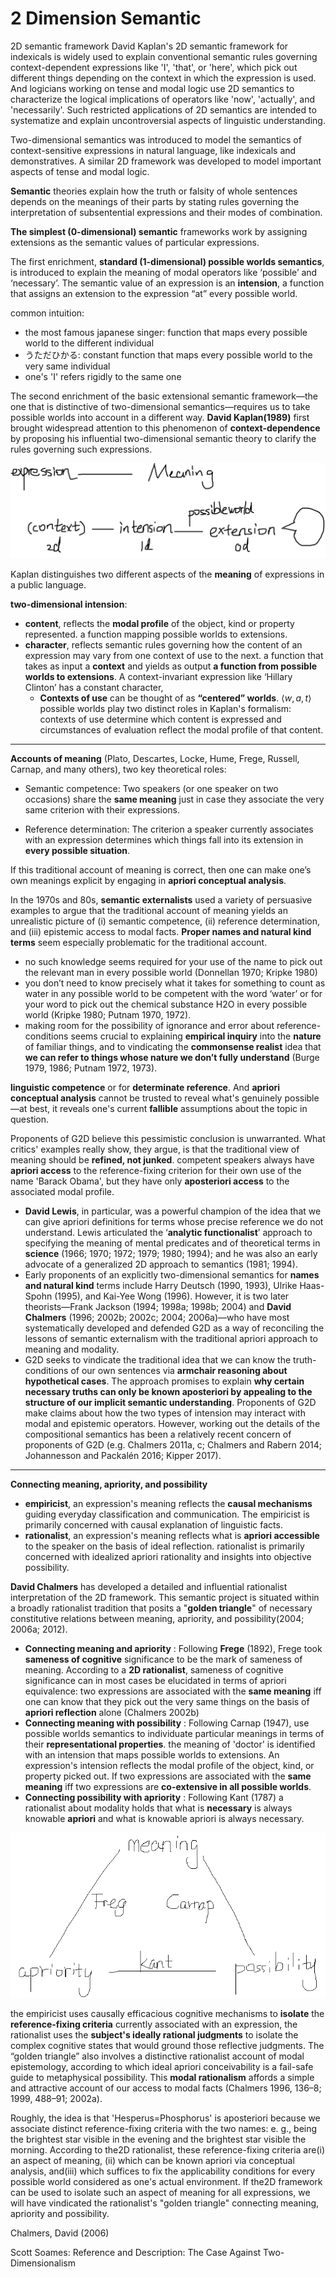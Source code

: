 

# 2 Dimension Semantic
2D semantic framework David Kaplan's 2D semantic framework for indexicals is widely used to explain conventional semantic rules governing context-dependent expressions like 'I', 'that', or 'here', which pick out different things depending on the context in which the expression is used. And logicians working on tense and modal logic use 2D semantics to characterize the logical implications of operators like 'now', 'actually', and 'necessarily'. Such restricted applications of 2D semantics are intended to systematize and explain uncontroversial aspects of linguistic understanding.

Two-dimensional semantics was introduced to model the semantics of context-sensitive expressions in natural language, like indexicals and demonstratives. A similar 2D framework was developed to model important aspects of tense and modal logic. 

**Semantic** theories explain how the truth or falsity of whole sentences depends on the meanings of their parts by stating rules governing the interpretation of subsentential expressions and their modes of combination.

**The simplest (0-dimensional) semantic** frameworks work by assigning extensions as the semantic values of particular expressions. 

The first enrichment, **standard (1-dimensional) possible worlds semantics**, is introduced to explain the meaning of modal operators like ‘possible’ and ‘necessary’. The semantic value of an expression is an **intension**, a function that assigns an extension to the expression “at” every possible world.

common intuition:
- the most famous japanese singer: function that maps every possible world to the different individual
- うただひかる: constant function that maps every possible world to the very same individual
- one's 'I' refers rigidly to the same one

The second enrichment of the basic extensional semantic framework—the one that is distinctive of two-dimensional semantics—requires us to take possible worlds into account in a different way. **David Kaplan(1989)** first brought widespread attention to this phenomenon of **context-dependence** by proposing his influential two-dimensional semantic theory to clarify the rules governing such expressions.

<img src="pic/2dintension.png" alt="Two-dimensional intension representation">

Kaplan distinguishes two different aspects of the **meaning** of expressions in a public language. 

**two-dimensional intension**:

- **content**, reflects the **modal profile** of the object, kind or property represented. a function mapping possible worlds to extensions.
- **character**, reflects semantic rules governing how the content of an expression may vary from one context of use to the next. a function that takes as input a **context** and yields as output **a function from possible worlds to extensions**. A context-invariant expression like ‘Hillary Clinton’ has a constant character, 
  - **Contexts of use** can be thought of as **“centered” worlds**. $\langle w,a,t\rangle$ possible worlds play two distinct roles in Kaplan's formalism: contexts of use determine which content is expressed and circumstances of evaluation reflect the modal profile of that content.

---

**Accounts of meaning** (Plato, Descartes, Locke, Hume, Frege, Russell, Carnap, and many others), two key theoretical roles:

- Semantic competence: Two speakers (or one speaker on two occasions) share the **same meaning** just in case they associate the very same criterion with their expressions.

- Reference determination: The criterion a speaker currently associates with an expression determines which things fall into its extension in **every possible situation**.

If this traditional account of meaning is correct, then one can make one’s own meanings explicit by engaging in **apriori conceptual analysis**.

In the 1970s and 80s, **semantic externalists** used a variety of persuasive examples to argue that the traditional account of meaning yields an unrealistic picture of (i) semantic competence, (ii) reference determination, and (iii) epistemic access to modal facts. **Proper names and natural kind terms** seem especially problematic for the traditional account.
- no such knowledge seems required for your use of the name to pick out the relevant man in every possible world (Donnellan 1970; Kripke 1980)
- you don’t need to know precisely what it takes for something to count as water in any possible world to be competent with the word ‘water’ or for your word to pick out the chemical substance H2O in every possible world (Kripke 1980; Putnam 1970, 1972).
- making room for the possibility of ignorance and error about reference-conditions seems crucial to explaining **empirical inquiry** into the **nature** of familiar things, and to vindicating the **commonsense realist** idea that **we can refer to things whose nature we don’t fully understand** (Burge 1979, 1986; Putnam 1972, 1973). 

**linguistic competence** or for **determinate reference**. And **apriori conceptual analysis** cannot be trusted to reveal what's genuinely possible—at best, it reveals one's current **fallible** assumptions about the topic in question.

Proponents of G2D believe this pessimistic conclusion is unwarranted. What critics' examples really show, they argue, is that the traditional view of meaning should be **refined, not junked**. competent speakers always have **apriori access** to the reference-fixing criterion for their own use of the name 'Barack Obama', but they have only **aposteriori access** to the associated modal profile. 
-  **David Lewis**, in particular, was a powerful champion of the idea that we can give apriori definitions for terms whose precise reference we do not understand. Lewis articulated the ‘**analytic functionalist**’ approach to specifying the meaning of mental predicates and of theoretical terms in **science** (1966; 1970; 1972; 1979; 1980; 1994); and he was also an early advocate of a generalized 2D approach to semantics (1981; 1994).
- Early proponents of an explicitly two-dimensional semantics for **names and natural kind** terms include Harry Deutsch (1990, 1993), Ulrike Haas-Spohn (1995), and Kai-Yee Wong (1996). However, it is two later theorists—Frank Jackson (1994; 1998a; 1998b; 2004) and **David Chalmers** (1996; 2002b; 2002c; 2004; 2006a)—who have most systematically developed and defended G2D as a way of reconciling the lessons of semantic externalism with the traditional apriori approach to meaning and modality.
- G2D seeks to vindicate the traditional idea that we can know the truth-conditions of our own sentences via **armchair reasoning about hypothetical cases**. The approach promises to explain **why certain necessary truths can only be known aposteriori by appealing to the structure of our implicit semantic understanding**. Proponents of G2D make claims about how the two types of intension may interact with modal and epistemic operators. However, working out the details of the compositional semantics has been a relatively recent concern of proponents of G2D (e.g. Chalmers 2011a, c; Chalmers and Rabern 2014; Johannesson and Packalén 2016; Kipper 2017).

----

**Connecting meaning, apriority, and possibility**

- **empiricist**, an expression's meaning reflects the **causal mechanisms** guiding everyday classification and communication. The empiricist is primarily concerned with causal explanation of linguistic facts. 
- **rationalist**, an expression's meaning reflects what is **apriori accessible** to the speaker on the basis of ideal reflection. rationalist is primarily concerned with idealized apriori rationality and insights into objective possibility.

**David Chalmers** has developed a detailed and influential rationalist interpretation of the 2D framework. This semantic project is situated within a broadly rationalist tradition that posits a "**golden triangle**" of necessary constitutive relations between meaning, apriority, and possibility(2004; 2006a; 2012).

- **Connecting meaning and apriority** : Following **Frege** (1892), Frege took **sameness of cognitive** significance to be the mark of sameness of meaning. According to a **2D rationalist**, sameness of cognitive significance can in most cases be elucidated in terms of apriori equivalence: two expressions are associated with the **same meaning** iff one can know that they pick out the very same things on the basis of **apriori reflection** alone (Chalmers 2002b)
- **Connecting meaning with possibility** : Following Carnap (1947), use possible worlds semantics to individuate particular meanings in terms of their **representational properties**. the meaning of 'doctor' is identified with an intension that maps possible worlds to extensions. An expression's intension reflects the modal profile of the object, kind, or property picked out. If two expressions are associated with the **same meaning** iff two expressions are **co-extensive in all possible worlds**.
-  **Connecting possibility with apriority** : Following Kant (1787) a rationalist about modality holds that what is **necessary** is always knowable **apriori** and what is knowable apriori is always necessary.

<img src="pic/triangle.png" alt="Two-dimensional intension representation">

the empiricist uses causally efficacious cognitive mechanisms to **isolate** the **reference-fixing criteria** currently associated with an expression, the rationalist uses the **subject's ideally rational judgments** to isolate the complex cognitive states that would ground those reflective judgments. The “golden triangle” also involves a distinctive rationalist account of modal epistemology, according to which ideal apriori conceivability is a fail-safe guide to metaphysical possibility. This **modal rationalism** affords a simple and attractive account of our access to modal facts (Chalmers 1996, 136–8; 1999, 488–91; 2002a).

Roughly, the idea is that 'Hesperus=Phosphorus' is aposteriori because we associate distinct reference-fixing criteria with the two names: e. g., being the brightest star visible in the evening and the brightest star visible the morning. According to the2D rationalist, these reference-fixing criteria are(i) an aspect of meaning, (ii) which can be known apriori via conceptual analysis, and(iii) which suffices to fix the applicability conditions for every possible world considered as one's actual environment. If the2D framework can be used to isolate such an aspect of meaning for all expressions, we will have vindicated the rationalist's "golden triangle" connecting meaning, apriority and possibility.

Chalmers, David (2006)

Scott Soames: Reference and Description: The Case Against Two-Dimensionalism
